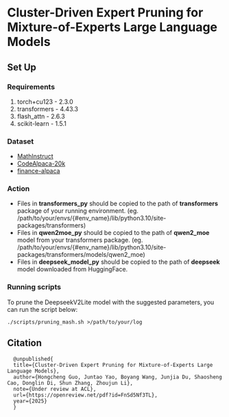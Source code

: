 # Cluster-Driven Expert Pruning for Mixture-of-Experts Large Language Models

## Set Up
### Requirements
1. torch+cu123 - 2.3.0
2. transformers - 4.43.3
3. flash_attn - 2.6.3
4. scikit-learn - 1.5.1

### Dataset
- [MathInstruct](https://huggingface.co/datasets/TIGER-Lab/MathInstruct)
- [CodeAlpaca-20k](https://huggingface.co/datasets/sahil2801/CodeAlpaca-20k)
- [finance-alpaca](https://huggingface.co/datasets/gbharti/finance-alpaca)

### Action
- Files in **transformers_py** should be copied to the path of **transformers** package of your running environment. (eg. /path/to/your/envs/{#env_name}/lib/python3.10/site-packages/transformers)
- Files in **qwen2moe_py** should be copied to the path of **qwen2_moe** model from your transformers package. (eg. /path/to/your/envs/{#env_name}/lib/python3.10/site-packages/transformers/models/qwen2_moe)
- Files in **deepseek_model_py** should be copied to the path of **deepseek** model downloaded from HuggingFace.

### Running scripts
To prune the DeepseekV2Lite model with the suggested parameters, you can run the script below:
```
./scripts/pruning_mash.sh >/path/to/your/log
```

## Citation
```
  @unpublished{
  title={Cluster-Driven Expert Pruning for Mixture-of-Experts Large Language Models},
  author={Hongcheng Guo, Juntao Yao, Boyang Wang, Junjia Du, Shaosheng Cao, Donglin Di, Shun Zhang, Zhoujun Li},
  note={Under review at ACL},
  url={https://openreview.net/pdf?id=FnSd5Nf3TL},
  year={2025}
  }
```
